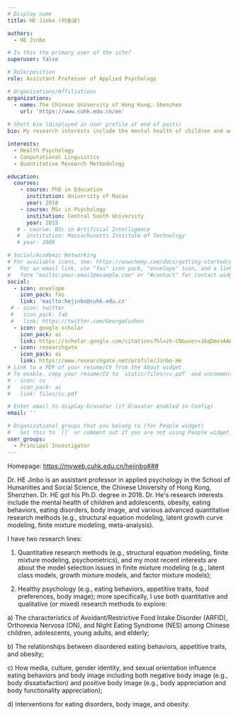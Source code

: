 ```yaml
---
# Display name
title: HE Jinbo (何金波)

authors:
  - HE Jinbo

# Is this the primary user of the site?
superuser: false

# Role/position
role: Assistant Professor of Applied Psychology

# Organizations/Affiliations
organizations:
  - name: The Chinese University of Hong Kong, Shenzhen
    url: 'https://www.cuhk.edu.cn/en'
    
# Short bio (displayed in user profile at end of posts)
bio: My research interests include the mental health of children and adolescents, obesity, eating behaviors, eating disorders, body image, and various advanced quantitative research methods (e.g., structural equation modeling, latent growth curve modeling, finite mixture modeling, meta-analysis).

interests:
  - Health Psychology
  - Computational Linguistics
  - Quantitative Research Methodology

education:
  courses:
    - course: PhD in Education
      institution: University of Macau
      year: 2018
    - course: MSc in Psychology
      institution: Central South University
      year: 2015
   # - course: BSc in Artificial Intelligence
   #  institution: Massachusetts Institute of Technology
   # year: 2008

# Social/Academic Networking
# For available icons, see: https://wowchemy.com/docs/getting-started/page-builder/#icons
#   For an email link, use "fas" icon pack, "envelope" icon, and a link in the
#   form "mailto:your-email@example.com" or "#contact" for contact widget.
social:
  - icon: envelope
    icon_pack: fas
    link: 'mailto:hejinbo@cuhk.edu.cn'
 # - icon: twitter
 #   icon_pack: fab
 #   link: https://twitter.com/GeorgeCushen
  - icon: google-scholar
    icon_pack: ai
    link: https://scholar.google.com/citations?hl=zh-CN&user=16qDmvsAAAAJ&view_op=list_works
  - icon: researchgate
    icon_pack: ai
    link: https://www.researchgate.net/profile/Jinbo-He
# Link to a PDF of your resume/CV from the About widget.
# To enable, copy your resume/CV to `static/files/cv.pdf` and uncomment the lines below.
# - icon: cv
#   icon_pack: ai
#   link: files/cv.pdf

# Enter email to display Gravatar (if Gravatar enabled in Config)
email: ''

# Organizational groups that you belong to (for People widget)
#   Set this to `[]` or comment out if you are not using People widget.
user_groups:
  - Principal Investigator
---
```

Homepage: https://myweb.cuhk.edu.cn/hejinbo###

Dr. HE Jinbo is an assistant professor in applied psychology in the School of Humanities and Social Science, the Chinese University of Hong Kong, Shenzhen. Dr. HE got his Ph.D. degree in 2018. Dr. He's research interests include the mental health of children and adolescents, obesity, eating behaviors, eating disorders, body image, and various advanced quantitative research methods (e.g., structural equation modeling, latent growth curve modeling, finite mixture modeling, meta-analysis).


I have two research lines: 

1) Quantitative research methods (e.g., structural equation modeling, finite mixture modeling, psychometrics), and my most recent interests are about the model selection issues in finite mixture modeling (e.g., latent class models, growth mixture models, and factor mixture models); 

2) Healthy psychology (e.g., eating behaviors, appetitive traits, food preferences, body image); more specifically, I use both quantitative and qualitative (or mixed) research methods to explore: 

a) The characteristics of Avoidant/Restrictive Food Intake Disorder (ARFID), Orthorexia Nervosa (ON), and Night Eating Syndrome (NES) among Chinese children, adolescents, young adults, and elderly; 

b) The relationships between disordered eating behaviors, appetitive traits, and obesity;

c) How media, culture, gender identity, and sexual orientation influence eating behaviors and body image including both negative body image (e.g., body dissatisfaction) and positive body image (e.g., body appreciation and body functionality appreciation);

d) Interventions for eating disorders, body image, and obesity.
